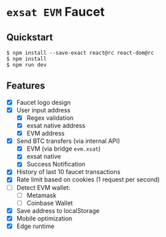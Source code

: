 # `exsat EVM` Faucet

## Quickstart

```
$ npm install --save-exact react@rc react-dom@rc
$ npm install
$ npm run dev
```

## Features

- [x] Faucet logo design
- [x] User input address
  - [x] Regex validation
  - [x] exsat native address
  - [x] EVM address
- [x] Send BTC transfers (via internal API)
  - [x] EVM (via bridge `evm.xsat`)
  - [x] exsat native
  - [x] Success Notification
- [x] History of last 10 faucet transactions
- [x] Rate limit based on cookies (1 request per second)
- [ ] Detect EVM wallet:
  - [ ] Metamask
  - [ ] Coinbase Wallet
- [x] Save address to localStorage
- [x] Mobile optimization
- [x] Edge runtime
